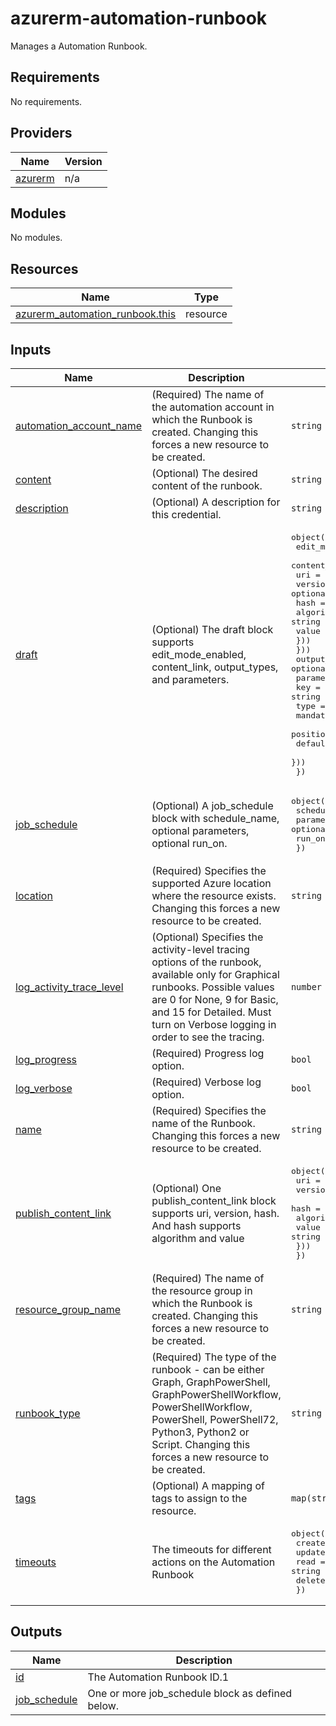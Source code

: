 # azurerm-automation-runbook
Manages a Automation Runbook.

<!-- BEGIN_TF_DOCS -->
## Requirements

No requirements.

## Providers

| Name | Version |
|------|---------|
| <a name="provider_azurerm"></a> [azurerm](#provider\_azurerm) | n/a |

## Modules

No modules.

## Resources

| Name | Type |
|------|------|
| [azurerm_automation_runbook.this](https://registry.terraform.io/providers/hashicorp/azurerm/latest/docs/resources/automation_runbook) | resource |

## Inputs

| Name | Description | Type | Default | Required |
|------|-------------|------|---------|:--------:|
| <a name="input_automation_account_name"></a> [automation\_account\_name](#input\_automation\_account\_name) | (Required) The name of the automation account in which the Runbook is created. Changing this forces a new resource to be created. | `string` | n/a | yes |
| <a name="input_content"></a> [content](#input\_content) | (Optional) The desired content of the runbook. | `string` | `null` | no |
| <a name="input_description"></a> [description](#input\_description) | (Optional) A description for this credential. | `string` | `null` | no |
| <a name="input_draft"></a> [draft](#input\_draft) | (Optional) The draft block supports edit\_mode\_enabled, content\_link, output\_types, and parameters. | <pre>object({<br/>    edit_mode_enabled = optional(bool)<br/>    content_link = optional(object({<br/>      uri     = string<br/>      version = optional(string)<br/>      hash = optional(object({<br/>        algorithm = string<br/>        value     = string<br/>      }))<br/>    }))<br/>    output_types = optional(string)<br/>    parameters = optional(object({<br/>      key           = string<br/>      type          = string<br/>      mandatory     = optional(string)<br/>      position      = optional(string)<br/>      default_value = optional(string)<br/>    }))<br/>  })</pre> | `null` | no |
| <a name="input_job_schedule"></a> [job\_schedule](#input\_job\_schedule) | (Optional) A job\_schedule block with schedule\_name, optional parameters, optional run\_on. | <pre>object({<br/>    schedule_name = string<br/>    parameters    = optional(map(string))<br/>    run_on        = optional(string)<br/>  })</pre> | `null` | no |
| <a name="input_location"></a> [location](#input\_location) | (Required) Specifies the supported Azure location where the resource exists. Changing this forces a new resource to be created. | `string` | n/a | yes |
| <a name="input_log_activity_trace_level"></a> [log\_activity\_trace\_level](#input\_log\_activity\_trace\_level) | (Optional) Specifies the activity-level tracing options of the runbook, available only for Graphical runbooks. Possible values are 0 for None, 9 for Basic, and 15 for Detailed. Must turn on Verbose logging in order to see the tracing. | `number` | `null` | no |
| <a name="input_log_progress"></a> [log\_progress](#input\_log\_progress) | (Required) Progress log option. | `bool` | n/a | yes |
| <a name="input_log_verbose"></a> [log\_verbose](#input\_log\_verbose) | (Required) Verbose log option. | `bool` | n/a | yes |
| <a name="input_name"></a> [name](#input\_name) | (Required) Specifies the name of the Runbook. Changing this forces a new resource to be created. | `string` | n/a | yes |
| <a name="input_publish_content_link"></a> [publish\_content\_link](#input\_publish\_content\_link) | (Optional) One publish\_content\_link block supports uri, version, hash. And hash supports algorithm and value | <pre>object({<br/>    uri     = string<br/>    version = optional(string)<br/>    hash = optional(object({<br/>      algorithm = string<br/>      value     = string<br/>    }))<br/>  })</pre> | `null` | no |
| <a name="input_resource_group_name"></a> [resource\_group\_name](#input\_resource\_group\_name) | (Required) The name of the resource group in which the Runbook is created. Changing this forces a new resource to be created. | `string` | n/a | yes |
| <a name="input_runbook_type"></a> [runbook\_type](#input\_runbook\_type) | (Required) The type of the runbook - can be either Graph, GraphPowerShell, GraphPowerShellWorkflow, PowerShellWorkflow, PowerShell, PowerShell72, Python3, Python2 or Script. Changing this forces a new resource to be created. | `string` | n/a | yes |
| <a name="input_tags"></a> [tags](#input\_tags) | (Optional) A mapping of tags to assign to the resource. | `map(string)` | `null` | no |
| <a name="input_timeouts"></a> [timeouts](#input\_timeouts) | The timeouts for different actions on the Automation Runbook | <pre>object({<br/>    create = string<br/>    update = string<br/>    read   = string<br/>    delete = string<br/>  })</pre> | <pre>{<br/>  "create": "30m",<br/>  "delete": "30m",<br/>  "read": "5m",<br/>  "update": "30m"<br/>}</pre> | no |

## Outputs

| Name | Description |
|------|-------------|
| <a name="output_id"></a> [id](#output\_id) | The Automation Runbook ID.1 |
| <a name="output_job_schedule"></a> [job\_schedule](#output\_job\_schedule) | One or more job\_schedule block as defined below. |
<!-- END_TF_DOCS -->